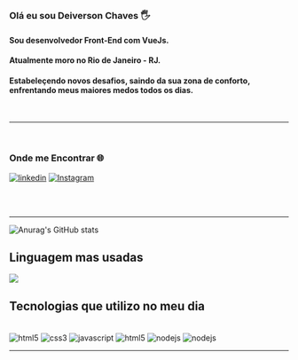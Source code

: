 ### Olá eu sou Deiverson Chaves 🖐️
####
####
#### Sou desenvolvedor Front-End com VueJs.
#### Atualmente moro no Rio de Janeiro - RJ.
#### Estabeleçendo novos desafios, saindo da sua zona de conforto, enfrentando meus maiores medos todos os dias.


<br>
<hr>
<br>

### Onde me Encontrar 🌐
[![linkedin](https://img.shields.io/badge/LinkedIn-0077B5?style=for-the-badge&logo=linkedin&logoColor=white)](https://www.linkedin.com/in/deiverson-chaves-de-araujo/)
[![Instagram](https://img.shields.io/badge/Instagram-E4405F?style=for-the-badge&logo=instagram&logoColor=white)](https://www.instagram.com/deiverson_ch_oficial/)

<br><br><hr>

![Anurag's GitHub stats](https://github-readme-stats.vercel.app/api?username=DeiversonTI&show_icons=true&theme=radical)
## Linguagem mas usadas
![](https://github-readme-stats.vercel.app/api/top-langs/?username=DeiversonTI&theme=blue-green)




## Tecnologias que utilizo no meu dia
<div style="display:inline-block"><br/>
    <img align="center" alt="html5" src="https://img.shields.io/badge/Vue.js-35495E?style=for-the-badge&logo=vue.js&logoColor=4FC08D" />
     <img align="center" alt="css3" src="https://img.shields.io/badge/CSS-239120?&style=for-the-badge&logo=css3&logoColor=white" />
     <img align="center" alt="javascript" src="https://img.shields.io/badge/JavaScript-F7DF1E?style=for-the-badge&logo=javascript&logoColor=black" />
      <img align="center" alt="html5" src="https://img.shields.io/badge/HTML5-E34F26?style=for-the-badge&logo=html5&logoColor=white" />
      <img align="center" alt="nodejs" src="https://img.shields.io/badge/node.js-6DA55F?style=for-the-badge&logo=node.js&logoColor=white" />
      <img align="center" alt="nodejs" src="https://img.shields.io/badge/Sass-CC6699?style=for-the-badge&logo=sass&logoColor=white" />
      
      
</div>


<br />
<hr>
<br />






